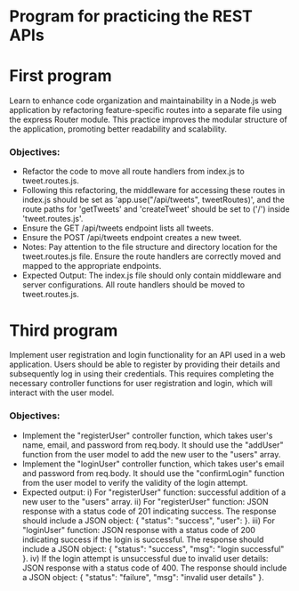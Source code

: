 # Program for practicing the REST APIs 
#  First program 
Learn to enhance code organization and maintainability in a Node.js web application by refactoring feature-specific routes into a separate file using the express Router module. This practice improves the modular structure of the application, promoting better readability and scalability. 
### Objectives: 
- Refactor the code to move all route handlers from index.js to tweet.routes.js.
- Following this refactoring, the middleware for accessing these routes in index.js should be set as 'app.use("/api/tweets", tweetRoutes)', and the route paths for 'getTweets' and 'createTweet' should be set to ('/') inside 'tweet.routes.js'.
- Ensure the GET /api/tweets endpoint lists all tweets.
- Ensure the POST /api/tweets endpoint creates a new tweet.
- Notes: Pay attention to the file structure and directory location for the tweet.routes.js file. Ensure the route handlers are correctly moved and mapped to the appropriate endpoints.
- Expected Output: The index.js file should only contain middleware and server configurations. All route handlers should be moved to tweet.routes.js.
# Third program
Implement user registration and login functionality for an API used in a web application. Users should be able to register by providing their details and subsequently log in using their credentials. This requires completing the necessary controller functions for user registration and login, which will interact with the user model.
### Objectives:
- Implement the "registerUser" controller function, which takes user's name, email, and password from req.body. It should use the "addUser" function from the user model to add the new user to the "users" array.
- Implement the "loginUser" controller function, which takes user's email and password from req.body. It should use the "confirmLogin" function from the user model to verify the validity of the login attempt.
- Expected output:
i) For "registerUser" function: successful addition of a new user to the "users" array.
ii) For "registerUser" function: JSON response with a status code of 201 indicating success. The response should include a JSON object: { "status": "success", "user": }.
iii) For "loginUser" function: JSON response with a status code of 200 indicating success if the login is successful. The response should include a JSON object: { "status": "success", "msg": "login successful" }.
iv) If the login attempt is unsuccessful due to invalid user details: JSON response with a status code of 400. The response should include a JSON object: { "status": "failure", "msg": "invalid user details" }.


